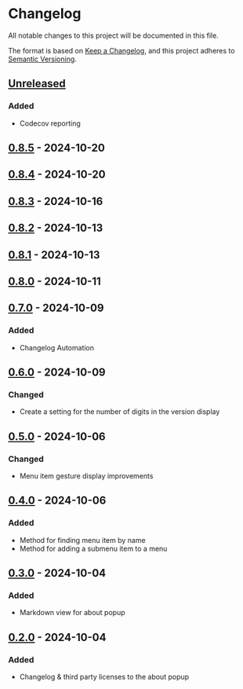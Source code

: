 # Changelog

All notable changes to this project will be documented in this file.

The format is based on [Keep a Changelog](https://keepachangelog.com/en/1.1.0/),
and this project adheres to [Semantic Versioning](https://semver.org/spec/v2.0.0.html).

## [Unreleased]

### Added

- Codecov reporting

## [0.8.5] - 2024-10-20

## [0.8.4] - 2024-10-20

## [0.8.3] - 2024-10-16

## [0.8.2] - 2024-10-13

## [0.8.1] - 2024-10-13

## [0.8.0] - 2024-10-11

## [0.7.0] - 2024-10-09

### Added

- Changelog Automation

## [0.6.0] - 2024-10-09

### Changed

- Create a setting for the number of digits in the version display

## [0.5.0] - 2024-10-06

### Changed

- Menu item gesture display improvements

## [0.4.0] - 2024-10-06

### Added

- Method for finding menu item by name
- Method for adding a submenu item to a menu

## [0.3.0] - 2024-10-04

### Added

- Markdown view for about popup

## [0.2.0] - 2024-10-04

### Added

- Changelog & third party licenses to the about popup

[Unreleased]: https://github.com/TJC-Tools/TJC.GUI/compare/v0.8.5...HEAD

[0.8.5]: https://github.com/TJC-Tools/TJC.GUI/compare/v0.8.4...v0.8.5

[0.8.4]: https://github.com/TJC-Tools/TJC.GUI/compare/v0.8.3...v0.8.4

[0.8.3]: https://github.com/TJC-Tools/TJC.GUI/compare/v0.8.2...v0.8.3

[0.8.2]: https://github.com/TJC-Tools/TJC.GUI/compare/v0.8.1...v0.8.2

[0.8.1]: https://github.com/TJC-Tools/TJC.GUI/compare/v0.8.0...v0.8.1

[0.8.0]: https://github.com/TJC-Tools/TJC.GUI/compare/v0.7.0...v0.8.0

[0.7.0]: https://github.com/TJC-Tools/TJC.GUI/compare/v0.6.0...v0.7.0

[0.6.0]: https://github.com/TJC-Tools/TJC.GUI/compare/v0.5.0...v0.6.0

[0.5.0]: https://github.com/TJC-Tools/TJC.GUI/compare/v0.4.0...v0.5.0

[0.4.0]: https://github.com/TJC-Tools/TJC.GUI/compare/v0.3.0...v0.4.0

[0.3.0]: https://github.com/TJC-Tools/TJC.GUI/compare/v0.2.0...v0.3.0

[0.2.0]: https://github.com/TJC-Tools/TJC.GUI/releases/tag/v0.2.0
